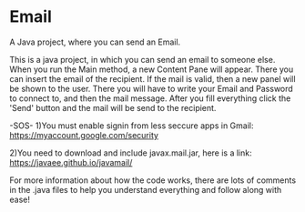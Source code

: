 # Email
A Java project, where you can send an Email.

This is a java project, in which you can send an email to someone else. When you run the Main method, 
a new Content Pane will appear. There you can insert the email of the recipient. If the mail is valid, then a new panel
will be shown to the user. There you will have to write your Email and Password to connect to, and then the mail message.
After you fill everything click the 'Send' button and the mail will be send to the recipient.

-SOS-
1)You must enable signin from less seccure apps in Gmail: https://myaccount.google.com/security

2)You need to download and include javax.mail.jar, here is a link: https://javaee.github.io/javamail/

For more information about how the code works, there are lots of comments in the .java files to help you understand everything and follow along with ease!
